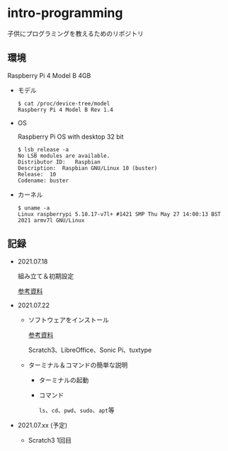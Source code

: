 # intro-programming

子供にプログラミングを教えるためのリポジトリ

## 環境

Raspberry Pi 4 Model B 4GB

- モデル
  ```shell
  $ cat /proc/device-tree/model
  Raspberry Pi 4 Model B Rev 1.4
  ```

- OS
  
  Raspberry Pi OS with desktop 32 bit

  ```shell
  $ lsb_release -a
  No LSB modules are available.
  Distributor ID:	Raspbian
  Description:	Raspbian GNU/Linux 10 (buster)
  Release:	10
  Codename:	buster
  ```
  
- カーネル
  ```shell
  $ uname -a
  Linux raspberrypi 5.10.17-v7l+ #1421 SMP Thu May 27 14:00:13 BST 2021 armv7l GNU/Linux
  ```

  
## 記録

- 2021.07.18

  組み立て＆初期設定

  [参考資料](./raspi/RaspberryPi組み立てと初期設定.pdf)

- 2021.07.22
  - ソフトウェアをインストール
  
    [参考資料](./raspi/install-software-to-raspi.md)

    Scratch3、LibreOffice、Sonic Pi、tuxtype

  - ターミナル＆コマンドの簡単な説明
    - ターミナルの起動
    - コマンド

      `ls`、`cd`、`pwd`、`sudo`、`apt`等

- 2021.07.xx (予定)
  - Scratch3 1回目
